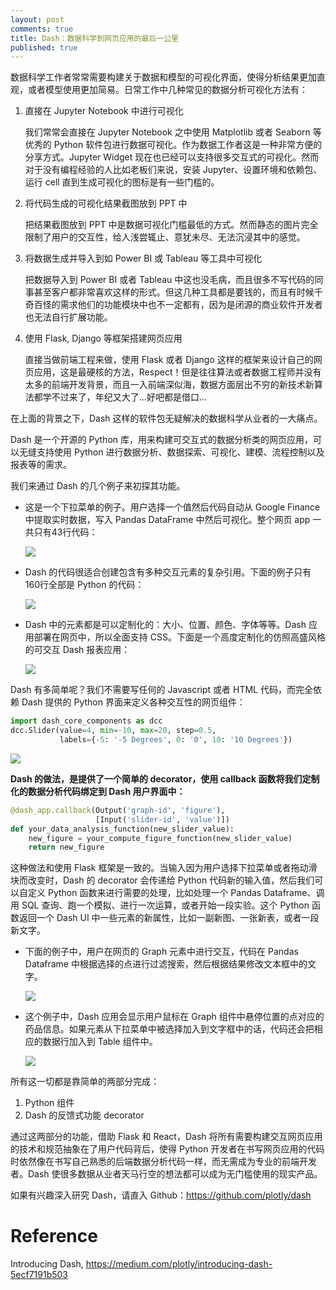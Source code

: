 ```yaml
---
layout: post
comments: true
title: Dash：数据科学到网页应用的最后一公里
published: true
---
```


数据科学工作者常常需要构建关于数据和模型的可视化界面，使得分析结果更加直观，或者模型使用更加简易。日常工作中几种常见的数据分析可视化方法有：

1. 直接在 Jupyter Notebook 中进行可视化
    
    我们常常会直接在 Jupyter Notebook 之中使用 Matplotlib 或者 Seaborn 等优秀的 Python 软件包进行数据可视化。作为数据工作者这是一种非常方便的分享方式。Jupyter Widget 现在也已经可以支持很多交互式的可视化。然而对于没有编程经验的人比如老板们来说，安装 Jupyter、设置环境和依赖包、运行 cell 直到生成可视化的图标是有一些门槛的。

2. 将代码生成的可视化结果截图放到 PPT 中
    
    把结果截图放到 PPT 中是数据可视化门槛最低的方式。然而静态的图片完全限制了用户的交互性，给人浅尝辄止、意犹未尽、无法沉浸其中的感觉。

3. 将数据生成并导入到如 Power BI 或 Tableau 等工具中可视化

    把数据导入到 Power BI 或者 Tableau 中这也没毛病，而且很多不写代码的同事甚至客户都非常喜欢这样的形式。但这几种工具都是要钱的，而且有时候千奇百怪的需求他们的功能模块中也不一定都有，因为是闭源的商业软件开发者也无法自行扩展功能。

4. 使用 Flask, Django 等框架搭建网页应用

    直接当做前端工程来做，使用 Flask 或者 Django 这样的框架来设计自己的网页应用，这是最硬核的方法，Respect！但是往往算法或者数据工程师并没有太多的前端开发背景，而且一入前端深似海，数据方面层出不穷的新技术新算法都学不过来了，年纪又大了...好吧都是借口...

在上面的背景之下，Dash 这样的软件包无疑解决的数据科学从业者的一大痛点。

Dash 是一个开源的 Python 库，用来构建可交互式的数据分析类的网页应用，可以无缝支持使用 Python 进行数据分析、数据探索、可视化、建模、流程控制以及报表等的需求。

我们来通过 Dash 的几个例子来初探其功能。

* 这是一个下拉菜单的例子。用户选择一个值然后代码自动从 Google Finance 中提取实时数据，写入 Pandas DataFrame 中然后可视化。整个网页 app 一共只有43行代码：

    ![](https://miro.medium.com/max/516/1*kIHGz24IVEQ25iaohtJARw.gif)

* Dash 的代码很适合创建包含有多种交互元素的复杂引用。下面的例子只有160行全部是 Python 的代码：

    ![](https://miro.medium.com/max/700/1*rRlAWnRIFf2Ti_bIXzMFSg.gif)

* Dash 中的元素都是可以定制化的：大小、位置、颜色、字体等等。Dash 应用部署在网页中，所以全面支持 CSS。下面是一个高度定制化的仿照高盛风格的可交互 Dash 报表应用：

    ![](https://miro.medium.com/max/700/1*8pAScaJTQH3nLC8CtmwYoQ.gif)

Dash 有多简单呢？我们不需要写任何的 Javascript 或者 HTML 代码，而完全依赖 Dash 提供的 Python 界面来定义各种交互性的网页组件：

```python
import dash_core_components as dcc
dcc.Slider(value=4, min=-10, max=20, step=0.5,
           labels={-5: '-5 Degrees', 0: '0', 10: '10 Degrees'})
```

![](https://miro.medium.com/max/557/1*f5o6iYb8PbyPohsWekGb3w.png)

**Dash 的做法，是提供了一个简单的 decorator，使用 callback 函数将我们定制化的数据分析代码绑定到 Dash 用户界面中：**

```python
@dash_app.callback(Output('graph-id', 'figure'),
                   [Input('slider-id', 'value')])
def your_data_analysis_function(new_slider_value):
    new_figure = your_compute_figure_function(new_slider_value)
    return new_figure
```

这种做法和使用 Flask 框架是一致的。当输入因为用户选择下拉菜单或者拖动滑块而改变时，Dash 的 decorator 会传递给 Python 代码新的输入值，然后我们可以自定义 Python 函数来进行需要的处理，比如处理一个 Pandas Dataframe、调用 SQL 查询、跑一个模拟、进行一次运算，或者开始一段实验。这个 Python 函数返回一个 Dash UI 中一些元素的新属性，比如一副新图、一张新表，或者一段新文字。

* 下面的例子中，用户在网页的 Graph 元素中进行交互，代码在 Pandas Dataframe 中根据选择的点进行过滤搜索，然后根据结果修改文本框中的文字。

    ![](https://miro.medium.com/max/700/1*xeQbH0GDSmFq14f2-q4qdw.gif)

* 这个例子中，Dash 应用会显示用户鼠标在 Graph 组件中悬停位置的点对应的药品信息。如果元素从下拉菜单中被选择加入到文字框中的话，代码还会把相应的数据行加入到 Table 组件中。

    ![](https://miro.medium.com/max/700/1*nSU_kZSFxNfPAgKgtajXWg.gif)

所有这一切都是靠简单的两部分完成：
1. Python 组件
2. Dash 的反馈式功能 decorator

通过这两部分的功能，借助 Flask 和 React，Dash 将所有需要构建交互网页应用的技术和规范抽象在了用户代码背后，使得 Python 开发者在书写网页应用的代码时依然像在书写自己熟悉的后端数据分析代码一样，而无需成为专业的前端开发者。Dash 使很多数据从业者天马行空的想法都可以成为无门槛使用的现实产品。

如果有兴趣深入研究 Dash，请直入 Github：https://github.com/plotly/dash

# Reference
Introducing Dash, https://medium.com/plotly/introducing-dash-5ecf7191b503